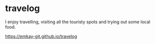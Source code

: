 # travelog

I enjoy travelling, visiting all the touristy spots and trying out some local food.

https://emkay-git.github.io/travelog
 

